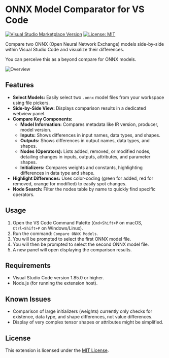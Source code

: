 # ONNX Model Comparator for VS Code

[![Visual Studio Marketplace Version](https://img.shields.io/visual-studio-marketplace/v/satabios.onnx-model-comparator)](https://marketplace.visualstudio.com/items?itemName=satabios.onnx-model-comparator)
[![License: MIT](https://img.shields.io/badge/License-MIT-yellow.svg)](https://opensource.org/licenses/MIT)

Compare two ONNX (Open Neural Network Exchange) models side-by-side within Visual Studio Code and visualize their differences.

You can perceive this as a beyond compare for ONNX models.

![Overview](images/recording.gif)

## Features

*   **Select Models:** Easily select two `.onnx` model files from your workspace using file pickers.
*   **Side-by-Side View:** Displays comparison results in a dedicated webview panel.
*   **Compare Key Components:**
    *   **Model Information:** Compares metadata like IR version, producer, model version.
    *   **Inputs:** Shows differences in input names, data types, and shapes.
    *   **Outputs:** Shows differences in output names, data types, and shapes.
    *   **Nodes (Operators):** Lists added, removed, or modified nodes, detailing changes in inputs, outputs, attributes, and parameter shapes.
    *   **Initializers:** Compares weights and constants, highlighting differences in data type and shape.
*   **Highlight Differences:** Uses color-coding (green for added, red for removed, orange for modified) to easily spot changes.
*   **Node Search:** Filter the nodes table by name to quickly find specific operators.

## Usage

1.  Open the VS Code Command Palette (`Cmd+Shift+P` on macOS, `Ctrl+Shift+P` on Windows/Linux).
2.  Run the command: `Compare ONNX Models`.
3.  You will be prompted to select the first ONNX model file.
4.  You will then be prompted to select the second ONNX model file.
5.  A new panel will open displaying the comparison results.

## Requirements

*   Visual Studio Code version 1.85.0 or higher.
*   Node.js (for running the extension host).

## Known Issues

*   Comparison of large initializers (weights) currently only checks for existence, data type, and shape differences, not value differences.
*   Display of very complex tensor shapes or attributes might be simplified.

## License

This extension is licensed under the [MIT License](LICENSE.txt).
